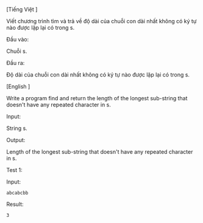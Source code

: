 [Tiếng Việt ]

 

Viết chương trình tìm và trả về độ dài của chuỗi con dài nhất không có ký tự nào được lặp lại có trong s.

Đầu vào:

Chuỗi s.

Đầu ra:

Độ dài của chuỗi con dài nhất không có ký tự nào được lặp lại có trong s.

 

[English ]

Write a program find and return the length of the longest sub-string that doesn't have any repeated character in s.

Input:

String s.

Output:

Length of the longest sub-string that doesn't have any repeated character in s.

Test 1:

Input:
```
abcabcbb
```

Result:
```
3
```
